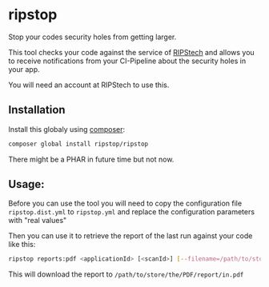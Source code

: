 # ripstop

Stop your codes security holes from getting larger.

This tool checks your code against the service of [RIPStech](https://ripstech.com) and
allows you to receive notifications from your CI-Pipeline about the security holes in
your app.

You will need an account at RIPStech to use this.

## Installation

Install this globaly using [composer](https://getcomposer.org):

```bash
composer global install ripstop/ripstop
```

There might be a PHAR in future time but not now.

## Usage:

Before you can use the tool you will need to copy the configuration file
`ripstop.dist.yml` to `ripstop.yml` and replace the configuration parameters
with "real values"

Then you can use it to retrieve the report of the last run against your code
like this:

```bash
ripstop reports:pdf <applicationId> [<scanId>] [--filename=/path/to/store/the/PDF/report/in.pdf]
```

This will download the report to `/path/to/store/the/PDF/report/in.pdf`
